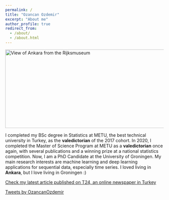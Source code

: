 ```yaml
---
permalink: /
title: "Ozancan Ozdemir"
excerpt: "About me"
author_profile: true
redirect_from: 
  - /about/
  - /about.html
---
```


<img src="https://upload.wikimedia.org/wikipedia/commons/5/5d/Gezicht_op_Ankara_Rijksmuseum_SK-A-2055.jpeg" width="700" height="250" alt="View of Ankara from the Rijksmuseum">


I completed my BSc degree in Statistics at METU, the best technical university in Turkey, as the **valedictorian** of the 2017 cohort. In 2020, I completed the Master of Science Program at METU as a **valedictorian** once again, with several publications and a winning prize at a national statistics competition. Now, I am a PhD Candidate at the University of Groningen. My main research interests are machine learning and deep learning applications for sequential data, especially time series. I loved living in **Ankara**, but I love living in Groningen :) 

[Check my latest article published on T24, an online newspaper in Turkey](https://t24.com.tr/yazarlar/ozancan-ozdemir)

<a class="twitter-timeline" data-width="400" data-height="300" data-theme="light" href="https://twitter.com/OzancanOzdemir?ref_src=twsrc%5Etfw">Tweets by OzancanOzdemir</a> <script async src="https://platform.twitter.com/widgets.js" charset="utf-8"></script>

<script async src="https://pagead2.googlesyndication.com/pagead/js/adsbygoogle.js?client=ca-pub-9697223080889563"
     crossorigin="anonymous"></script>

